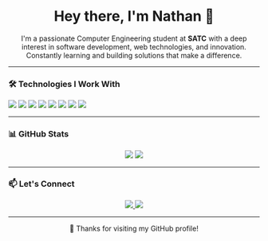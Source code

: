 <h1 align="center">Hey there, I'm Nathan 👋</h1>

<p align="center">
  I'm a passionate Computer Engineering student at <strong>SATC</strong> with a deep interest in software development, web technologies, and innovation. <br/>
  Constantly learning and building solutions that make a difference.
</p>

---

### 🛠️ Technologies I Work With

<p>
  <img src="https://img.shields.io/badge/-Python-3776AB?logo=python&logoColor=white&style=flat" />
  <img src="https://img.shields.io/badge/-JavaScript-F7DF1E?logo=javascript&logoColor=black&style=flat" />
  <img src="https://img.shields.io/badge/-HTML5-E34F26?logo=html5&logoColor=white&style=flat" />
  <img src="https://img.shields.io/badge/-CSS3-1572B6?logo=css3&logoColor=white&style=flat" />
  <img src="https://img.shields.io/badge/-React-61DAFB?logo=react&logoColor=black&style=flat" />
  <img src="https://img.shields.io/badge/-Tailwind_CSS-38B2AC?logo=tailwind-css&logoColor=white&style=flat" />
  <img src="https://img.shields.io/badge/-Node.js-339933?logo=node.js&logoColor=white&style=flat" />
  <img src="https://img.shields.io/badge/-Git-F05032?logo=git&logoColor=white&style=flat" />
</p>

---

### 📊 GitHub Stats

<p align="center">
  <img src="https://github-readme-stats.vercel.app/api?username=NathanRochaGomes&show_icons=true&theme=tokyonight&count_private=true" />
  <img src="https://github-readme-stats.vercel.app/api/top-langs/?username=NathanRochaGomes&layout=compact&theme=tokyonight" />
</p>

---

### 📫 Let's Connect

<p align="center">
  <a href="mailto:nathan07801@gmail.com">
    <img src="https://img.shields.io/badge/Email-D14836?logo=gmail&logoColor=white&style=for-the-badge" />
  </a>
  <a href="https://www.linkedin.com/in/seu-perfil">
    <img src="https://img.shields.io/badge/LinkedIn-0A66C2?logo=linkedin&logoColor=white&style=for-the-badge" />
  </a>
</p>

---

<p align="center">
  💙 Thanks for visiting my GitHub profile!
</p>
